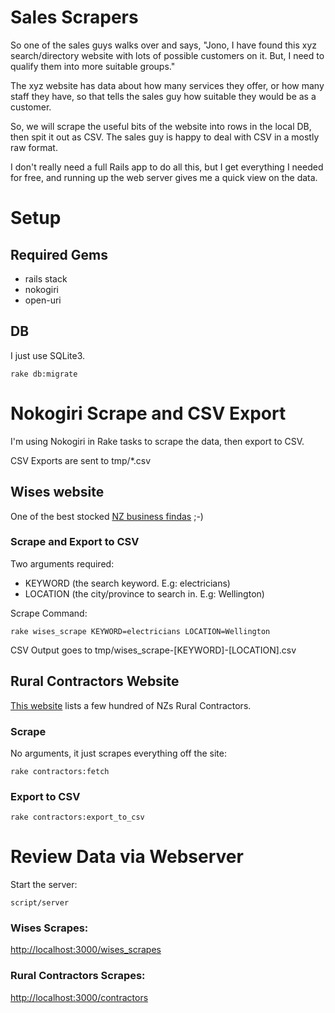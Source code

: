 # Sales Scrapers

So one of the sales guys walks over and says, "Jono, I have found this xyz search/directory website with lots of possible customers on it. But, I need to qualify them into more suitable groups."

The xyz website has data about how many services they offer, or how many staff they have, so that tells the sales guy how suitable they would be as a customer.

So, we will scrape the useful bits of the website into rows in the local DB, then spit it out as CSV. The sales guy is happy to deal with CSV in a mostly raw format.

I don't really need a full Rails app to do all this, but I get everything I needed for free, and running up the web server gives me a quick view on the data.

# Setup

## Required Gems

* rails stack
* nokogiri
* open-uri

## DB

I just use SQLite3.

    rake db:migrate

# Nokogiri Scrape and CSV Export

I'm using Nokogiri in Rake tasks to scrape the data, then export to CSV.

CSV Exports are sent to tmp/*.csv

## Wises website

One of the best stocked [NZ business findas](http://www.wises.co.nz/) ;-)

### Scrape and Export to CSV

Two arguments required:

* KEYWORD (the search keyword. E.g: electricians)
* LOCATION (the city/province to search in. E.g: Wellington)

Scrape Command:

    rake wises_scrape KEYWORD=electricians LOCATION=Wellington
    
CSV Output goes to tmp/wises_scrape-[KEYWORD]-[LOCATION].csv


## Rural Contractors Website

[This website](http://ruralcontractors.org.nz/FindaContractor.asp) lists a few hundred of NZs Rural Contractors.

### Scrape
No arguments, it just scrapes everything off the site:

    rake contractors:fetch
    
### Export to CSV

    rake contractors:export_to_csv
    
# Review Data via Webserver

Start the server:

    script/server

### Wises Scrapes:

[http://localhost:3000/wises_scrapes](http://localhost:3000/wises_scrapes)

### Rural Contractors Scrapes:

[http://localhost:3000/contractors](http://localhost:3000/contractors)


